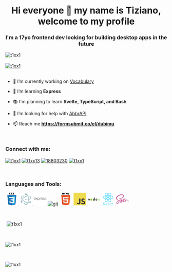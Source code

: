 <h1 align="center">Hi everyone 👋 my name is Tiziano, welcome to my profile</h1>

<h3 align="center">I'm a 17yo frontend dev looking for building desktop apps in the future</h3>

<div align="left"> <img src="https://komarev.com/ghpvc/?username=t1xx1&label=Profile%20views&color=0e75b6&style=flat" alt="t1xx1" /> </div>

<br>

<div align="left"> <a href="https://github.com/ryo-ma/github-profile-trophy"><img src="https://github-profile-trophy.vercel.app/?username=t1xx1" alt="t1xx1" /></a> </div>

<br>

-  🌱 I’m currently working on [Vocabulary](https://github.com/T1xx1/Vocabulary)

-  📖 I’m learning **Express**

-  📚 I'm planning to learn **Svelte, TypeScript, and Bash**

-  🤝 I’m looking for help with [AbbrAPI](https://abbrapi.herokuapp.com/)

-  📫 Reach me **https://formsubmit.co/el/dubimu**

<br>

<h3 align="left">Connect with me:</h3>
<p align="left">
<a href="https://dev.to/t1xx1" target="blank"><img align="center" src="https://raw.githubusercontent.com/rahuldkjain/github-profile-readme-generator/master/src/images/icons/Social/devto.svg" alt="t1xx1" height="30" width="40" /></a>
<a href="https://twitter.com/t1xx13" target="blank"><img align="center" src="https://raw.githubusercontent.com/rahuldkjain/github-profile-readme-generator/master/src/images/icons/Social/twitter.svg" alt="t1xx13" height="30" width="40" /></a>
<a href="https://stackoverflow.com/users/18803230" target="blank"><img align="center" src="https://raw.githubusercontent.com/rahuldkjain/github-profile-readme-generator/master/src/images/icons/Social/stack-overflow.svg" alt="18803230" height="30" width="40" /></a>
<a href="https://instagram.com/t1xx1" target="blank"><img align="center" src="https://raw.githubusercontent.com/rahuldkjain/github-profile-readme-generator/master/src/images/icons/Social/instagram.svg" alt="t1xx1" height="30" width="40" /></a>
</p>

<br>

<h3 align="left">Languages and Tools:</h3>
<p align="left"> <a href="https://www.w3schools.com/css/" target="_blank" rel="noreferrer"> <img src="https://raw.githubusercontent.com/devicons/devicon/master/icons/css3/css3-original-wordmark.svg" alt="css3" width="40" height="40"/> </a> <a href="https://www.electronjs.org" target="_blank" rel="noreferrer"> <img src="https://raw.githubusercontent.com/devicons/devicon/master/icons/electron/electron-original.svg" alt="electron" width="40" height="40"/> </a> <a href="https://expressjs.com" target="_blank" rel="noreferrer"> <img src="https://raw.githubusercontent.com/devicons/devicon/master/icons/express/express-original-wordmark.svg" alt="express" width="40" height="40"/> </a> <a href="https://git-scm.com/" target="_blank" rel="noreferrer"> <img src="https://www.vectorlogo.zone/logos/git-scm/git-scm-icon.svg" alt="git" width="40" height="40"/> </a> <a href="https://www.w3.org/html/" target="_blank" rel="noreferrer"> <img src="https://raw.githubusercontent.com/devicons/devicon/master/icons/html5/html5-original-wordmark.svg" alt="html5" width="40" height="40"/> </a> <a href="https://developer.mozilla.org/en-US/docs/Web/JavaScript" target="_blank" rel="noreferrer"> <img src="https://raw.githubusercontent.com/devicons/devicon/master/icons/javascript/javascript-original.svg" alt="javascript" width="40" height="40"/> </a> <a href="https://nodejs.org" target="_blank" rel="noreferrer"> <img src="https://raw.githubusercontent.com/devicons/devicon/master/icons/nodejs/nodejs-original-wordmark.svg" alt="nodejs" width="40" height="40"/> </a> <a href="https://reactjs.org/" target="_blank" rel="noreferrer"> <img src="https://raw.githubusercontent.com/devicons/devicon/master/icons/react/react-original-wordmark.svg" alt="react" width="40" height="40"/> </a> <a href="https://sass-lang.com" target="_blank" rel="noreferrer"> <img src="https://raw.githubusercontent.com/devicons/devicon/master/icons/sass/sass-original.svg" alt="sass" width="40" height="40"/> </a> </p>

<br>

<p>&nbsp;<img align="center" src="https://github-readme-stats.vercel.app/api?username=t1xx1&show_icons=true&locale=en&theme=chartreuse-dark" alt="t1xx1" /></p>

<br>

<p><img align="center" src="https://github-readme-streak-stats.herokuapp.com/?user=t1xx1&theme=dark" alt="t1xx1" /></p>

<br>

<p><img align="left" src="https://github-readme-stats.vercel.app/api/top-langs?username=t1xx1&show_icons=true&locale=en&layout=compact&theme=dark" alt="t1xx1" /></p>
